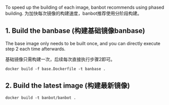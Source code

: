 To speed up the building of each image, banbot recommends using phased building.
为加快每次镜像的构建速度，banbot推荐使用分阶段构建。

## 1. Build the banbase (构建基础镜像banbase)
The base image only needs to be built once, and you can directly execute step 2 each time afterwards.

基础镜像只需构建一次，后续每次直接执行步骤2即可。
```shell
docker build -f base.Dockerfile -t banbase .
```

## 2. Build the latest image (构建最新镜像)
```shell
docker build -t banbot/banbot .
```
